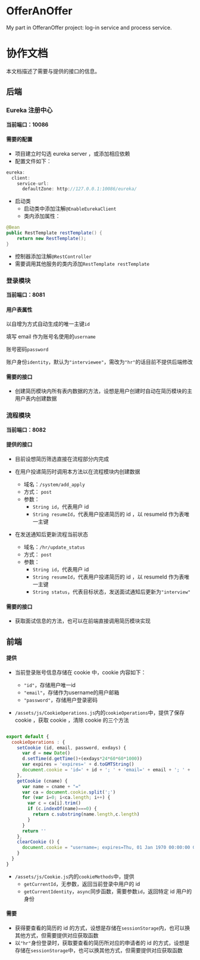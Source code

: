 # OfferAnOffer
My part in OfferanOffer project: log-in service and process service.

# 协作文档
本文档描述了需要与提供的接口的信息。

## 后端

### Eureka 注册中心

**当前端口：10086**

#### 需要的配置
- 项目建立时勾选 eureka server ，或添加相应依赖
- 配置文件如下：
```java
eureka:
  client:
    service-url:
      defaultZone: http://127.0.0.1:10086/eureka/
```
- 启动类
  - 启动类中添加注解`@EnableEurekaClient`
  - 类内添加属性：
```java
@Bean
public RestTemplate restTemplate() {
    return new RestTemplate();
}
```
- 控制器添加注解`@RestController`
- 需要调用其他服务的类内添加`RestTemplate restTemplate`

### 登录模块

**当前端口：8081**

#### 用户表属性
以自增为方式自动生成的唯一主键`id`

填写 email 作为账号名使用的`username`

账号密码`password`

账户身份`identity`，默认为`"interviewee"`，需改为`"hr"`的话目前不提供后端修改

#### 需要的接口
- 创建简历模块内所有表内数据的方法，设想是用户创建时自动在简历模块的主用户表内创建数据

### 流程模块

**当前端口：8082**

#### 提供的接口

- 目前设想简历筛选直接在流程部分内完成

- 在用户投递简历时调用本方法以在流程模块内创建数据
  - 域名：`/system/add_apply`
  - 方式： `post`
  - 参数：
    - `String id`，代表用户 id
    - `String resumeId`，代表用户投递简历的 id ，以 resumeId 作为表唯一主键
    
- 在发送通知后更新流程当前状态
  - 域名：`/hr/update_status`
  - 方式： `post`
  - 参数：
    - `String id`，代表用户 id
    - `String resumeId`，代表用户投递简历的 id ，以 resumeId 作为表唯一主键
    - `String status`，代表目标状态，发送面试通知后更新为`"interview"`

#### 需要的接口

- 获取面试信息的方法，也可以在前端直接调用简历模块实现

## 前端

#### 提供

- 当前登录账号信息存储在 cookie 中，cookie 内容如下：
  - `"id"`，存储用户唯一id
  - `"email"`，存储作为username的用户邮箱
  - `"password"`，存储用户登录密码

- `/assets/js/CookieOperations.js`内的`cookieOperations`中，提供了保存 cookie ，获取 cookie ，清除 cookie 的三个方法
```javascript

export default {
  cookieOperations : {
    setCookie (id, email, password, exdays) {
      var d = new Date()
      d.setTime(d.getTime()+(exdays*24*60*60*1000))
      var expires = 'expires=' + d.toGMTString()
      document.cookie = 'id=' + id + '; ' + 'email=' + email + '; ' + 'password=' + password + '; ' + expires
    },
    getCookie (cname) {
      var name = cname + "="
      var ca = document.cookie.split(';')
      for (var i=0; i<ca.length; i++) {
        var c = ca[i].trim()
        if (c.indexOf(name)===0) {
          return c.substring(name.length,c.length)
        }
      }
      return ''
    },
    clearCookie () {
      document.cookie = "username=; expires=Thu, 01 Jan 1970 00:00:00 GMT";
    }
  }
}
```
- `/assets/js/Cookie.js`内的`cookieMethods`中，提供
  - `getCurrentId`，无参数，返回当前登录中用户的 id
  - `getCurrentIdentity`，`async`同步函数，需要参数`id`，返回特定 id 用户的身份

#### 需要
- 获得要查看的简历的 id 的方式，设想是存储在`sessionStorage`内，也可以换其他方式，但需要提供对应获取函数
- 以`"hr"`身份登录时，获取要查看的简历所对应的申请者的 id 的方式，设想是存储在`sessionStorage`中，也可以换其他方式，但需要提供对应获取函数
